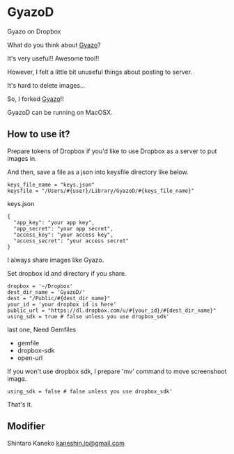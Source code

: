 GyazoD
======

Gyazo on Dropbox

What do you think about [Gyazo](https://github.com/gyazo/gyazo)?

It's very useful!! Awesome tool!!

However, I felt a little bit unuseful things about posting to server.

It's hard to delete images...

So, I forked [Gyazo](https://github.com/gyazo/gyazo)!!

GyazoD can be running on MacOSX.

How to use it?
--------------

Prepare tokens of Dropbox if you'd like to use Dropbox as a server to put images in.

And then, save a file as a json into keysfile directory like below.


    keys_file_name = "keys.json"
    keysfile = "/Users/#{user}/Library/GyazoD/#{keys_file_name}"

keys.json

    {
      "app_key": "your app key",
      "app_secret": "your app secret",
      "access_key": "your access key",
      "access_secret": "your access secret"
    }

I always share images like Gyazo.

Set dropbox id and directory if you share.


    dropbox = '~/Dropbox'
    dest_dir_name = 'GyazoD/'
    dest = "/Public/#{dest_dir_name}"
    your_id = 'your dropbox id is here'
    public_url = "https://dl.dropbox.com/u/#{your_id}/#{dest_dir_name}"
    using_sdk = true # false unless you use dropbox_sdk'


last one, Need Gemfiles

- gemfile
- dropbox-sdk
- open-url


If you won't use dropbox sdk, I prepare 'mv' command to move screenshoot image.


    using_sdk = false # false unless you use dropbox_sdk'

That's it.



Modifier
--------

Shintaro Kaneko <kaneshin.jp@gmail.com>

